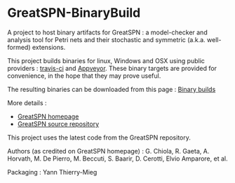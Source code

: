 # GreatSPN-BinaryBuild

A project to host binary artifacts for GreatSPN : a model-checker and analysis tool for Petri nets and their stochastic and symmetric (a.k.a. well-formed) extensions.
 
This project builds binaries for linux, Windows and OSX using public providers : [travis-ci](https://travis-ci.org/) and [Appveyor](https://www.appveyor.com/).  These binary targets are provided for convenience, in the hope that they may prove useful.

The resulting binaries can be downloaded from this page : [Binary builds](https://lip6.github.io/GreatSPN-BinaryBuild/)

More details :
* [GreatSPN homepage](http://www.di.unito.it/~greatspn/index.html) 
* [GreatSPN source repository](https://github.com/greatspn/SOURCES)

This project uses the latest code from the GreatSPN repository. 

Authors (as credited on GreatSPN homepage) :  G. Chiola, R. Gaeta, A. Horvath, M. De Pierro, M. Beccuti, S. Baarir, D. Cerotti, Elvio Amparore, et al.

Packaging : Yann Thierry-Mieg 
